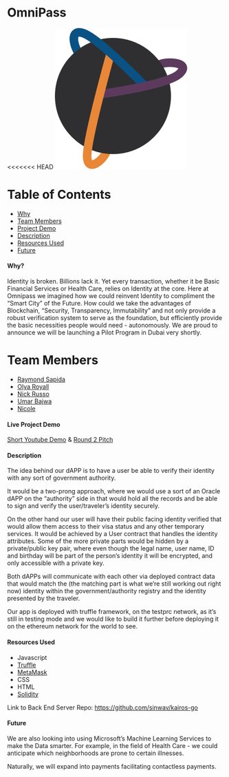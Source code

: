 # OmniPass
<<<<<<< HEAD
![OmniPass Logo](/app/img/omnipass_logo.png "Logo OmniPass")

# Table of Contents
* [Why](#why)
* [Team Members](#team-members)
* [Project Demo](#project-demo)
* [Description](#description)
* [Resources Used](#resources)
* [Future](#future) 

#### <a name="why"></a>Why?

Identity is broken. Billions lack it. Yet every transaction, whether it be Basic Financial Services or Health Care, relies on Identity at the core. Here at Omnipass we imagined how we could reinvent Identity to compliment the “Smart City” of the Future. How could we take the advantages of Blockchain, “Security, Transparency, Immutability” and not only provide a robust verification system to serve as the foundation, but efficiently provide the basic necessities people would need - autonomously. We are proud to announce we will be launching a Pilot Program in Dubai very shortly.

# <a name="team-members"></a>Team Members
* [Raymond Sapida](https://github.com/raysapida)
* [Olya Royall](https://github.com/venture-vin)
* [Nick Russo](https://github.com/sinwav)
* [Umar Bajwa](https://github.com/UmarFBajwa)
* [Nicole ](https://github.com/UmarFBajwa)

#### <a name="project-demo"></a> Live Project Demo

[Short Youtube Demo](https://www.youtube.com/watch?v=KEHgwaxvJ68&feature=youtu.be)
&
[Round 2 Pitch](https://www.youtube.com/watch?v=GldEsuR3LEU&feature=youtu.be)

#### <a name="description"></a> Description
The idea behind our dAPP is to have a user be able to verify their identity with any sort of government authority.

It would be a two-prong approach, where we would use a sort of an Oracle dAPP on the “authority” side in that would hold all the records and be able to sign and verify the user/traveler’s identity securely.

On the other hand our user will have their public facing identity verified that would allow them access to their visa status and any other temporary services. It would be achieved by a User contract that handles the identity attributes. Some of the more private parts would be hidden by a private/public key pair, where even though the legal name, user name, ID and birthday will be part of the person’s identity it will be encrypted, and only accessible with a private key.

Both dAPPs will communicate with each other via deployed contract data that would match the (the matching part is what we’re still working out right now) identity within the government/authority registry and the identity presented by the traveler.

Our app is deployed with truffle framework, on the testprc network, as it’s still in testing mode and we would like to build it further before deploying it on the ethereum network for the world to see.


#### <a name="resources"></a> Resources Used
- Javascript
- [Truffle](https://github.com/ConsenSys/truffle)
- [MetaMask](https://metamask.io/)
- CSS
- HTML
- [Solidity](https://github.com/ethereum/wiki/wiki/The-Solidity-Programming-Language)

Link to Back End Server Repo: https://github.com/sinwav/kairos-go

#### <a name="future"></a> Future

We are also looking into using Microsoft’s Machine Learning Services to make the Data smarter. For example, in the field of Health Care - we could anticipate which neighborhoods are prone to certain illnesses.

Naturally, we will expand into payments facilitating contactless payments.

